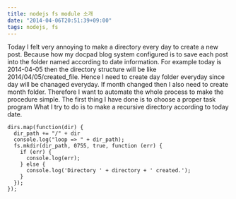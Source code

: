 ```yaml
---
title: nodejs fs module 소개
date: "2014-04-06T20:51:39+09:00"
tags: nodejs, fs
---
```


Today I felt very annoying to make a directory every day to create a new post. Because how my docpad blog system configured is to save each post into the folder named according to date information. For example today is 2014-04-05 then the directory structure will be like 2014/04/05/created_file. Hence I need to create day folder everyday since day will be chanaged everyday. If month changed then I also need to create month folder.
Therefore I want to automate the whole process to make the procedure simple.
The first thing I have done is to choose a proper task program
What I try to do is to make a recursive directory according to today date.

~~~~~nodejs
dirs.map(function(dir) {
  dir_path += "/" + dir
  console.log("loop => " + dir_path);
  fs.mkdir(dir_path, 0755, true, function (err) {
    if (err) {
      console.log(err);
    } else {
      console.log('Directory ' + directory + ' created.');
    }
  });
});
~~~~~

